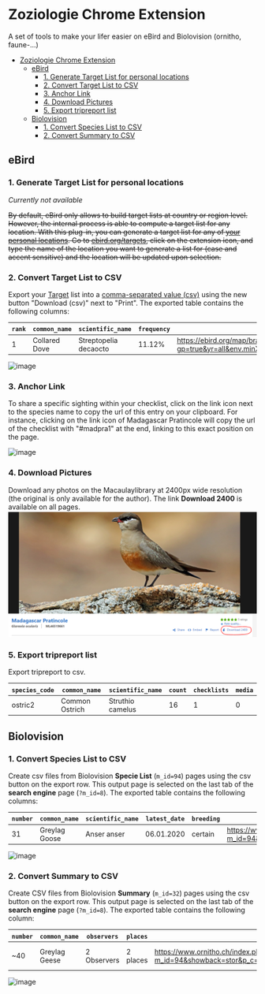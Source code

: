 # Zoziologie Chrome Extension

A set of tools to make your lifer easier on eBird and Biolovision (ornitho, faune-...)

- [Zoziologie Chrome Extension](#zoziologie-chrome-extension)
  - [eBird](#ebird)
    - [1. Generate Target List for personal locations](#1-generate-target-list-for-personal-locations)
    - [2. Convert Target List to CSV](#2-convert-target-list-to-csv)
    - [3. Anchor Link](#3-anchor-link)
    - [4. Download Pictures](#4-download-pictures)
    - [5. Export tripreport list](#5-export-tripreport-list)
  - [Biolovision](#biolovision)
    - [1. Convert Species List to CSV](#1-convert-species-list-to-csv)
    - [2. Convert Summary to CSV](#2-convert-summary-to-csv)

## eBird

### 1. Generate Target List for personal locations

_Currently not available_

~~By default, eBird only allows to build target lists at country or region level. However, the internal process is able to compute a target list for any location. With this plug-in, you can generate a target list for any of [your personal locations](https://ebird.org/MyEBird?cmd=manageLocations). Go to [ebird.org/targets](https://ebird.org/targets), click on the extension icon, and type the name of the location you want to generate a list for (case and accent sensitive) and the location will be updated upon selection.~~

### 2. Convert Target List to CSV

Export your [Target](https://ebird.org/targets) list into a [comma-separated value (csv)](https://en.wikipedia.org/wiki/Comma-separated_values) using the new button "Download (csv)" next to "Print". The exported table contains the following columns:

| `rank` | `common_name` | `scientific_name`     | `frequency` | `link_map`                                                                                                 |
| ------ | ------------- | --------------------- | ----------- | ---------------------------------------------------------------------------------------------------------- |
| 1      | Collared Dove | Streptopelia decaocto | 11.12%      | <https://ebird.org/map/brant?gp=true&yr=all&env.minX=-5.144&env.minY=41.334&env.maxX=9.56&env.maxY=51.093> |

![image](https://user-images.githubusercontent.com/7571260/213308310-d0cbc49d-79cb-4370-91c4-55044cfd9b2a.png)

### 3. Anchor Link

To share a specific sighting within your checklist, click on the link icon next to the species name to copy the url of this entry on your clipboard.
For instance, clicking on the link icon of Madagascar Pratincole will copy the url of the checklist with "#madpra1" at the end, linking to this exact position on the page.

![image](https://user-images.githubusercontent.com/7571260/213308696-2bbe3e9f-1ad0-4bd0-bdc3-2be15baa1f83.png)

### 4. Download Pictures

Download any photos on the Macaulaylibrary at 2400px wide resolution (the original is only available for the author). The link **Download 2400** is available on all pages.
![Anchorlink](https://github.com/Zoziologie/Chrome-Extension/blob/master/assets/Download2400.PNG?raw=true)

### 5. Export tripreport list

Export tripreport to csv.

| `species_code` | `common_name`  | `scientific_name` | `count` | `checklists` | `media` |
| -------------- | -------------- | ----------------- | ------- | ------------ | ------- |
| ostric2        | Common Ostrich | Struthio camelus  | 16      | 1            | 0       |

## Biolovision

### 1. Convert Species List to CSV

Create csv files from Biolovision **Specie List** (`m_id=94`) pages using the csv button on the export row. This output page is selected on the last tab of the **search engine** page (`?m_id=8`). The exported table contains the following columns:

| `number` | `common_name` | `scientific_name` | `latest_date` | `breeding` | `link_observation`                                                                                                                                                                                                                                                                                          | `link_stat`                                                                    | `link_info`                                                                                  |
| -------- | ------------- | ----------------- | ------------- | ---------- | ----------------------------------------------------------------------------------------------------------------------------------------------------------------------------------------------------------------------------------------------------------------------------------------------------------- | ------------------------------------------------------------------------------ | -------------------------------------------------------------------------------------------- |
| 31       | Greylag Goose | Anser anser       | 06.01.2020    | certain    | <https://www.ornitho.ch/index.php?m_id=94&showback=stor&p_c=5&p_cc=-1&sp_tg=1&sp_DateSynth=02.06.2020&sp_DChoice=offset&sp_DOffset=5&sp_SChoice=species&sp_S=60&sp_PChoice=canton&sp_cC=000100110000000000000011001001100000000000000000000&sp_FChoice=list&sp_FDisplay=DATE_PLACE_SPECIES&sp_DFormat=DESC> | <https://www.ornitho.ch/index.php?m_id=81&frmSpecies=60&sp_tg=1&showback=stor> | <https://www.ornitho.ch/index.php?m_id=15&showback=stor&backlink=skip&frmSpecies=60&sp_tg=1> |

![image](https://user-images.githubusercontent.com/7571260/213309351-6849421c-ba1a-48a1-96e3-49fcb8856aed.png)

### 2. Convert Summary to CSV

Create CSV files from Biolovision **Summary** (`m_id=32`) pages using the csv button on the export row. This output page is selected on the last tab of the **search engine** page (`?m_id=8`). The exported table contains the following column:

| `number` | `common_name` | `observers` | `places` | `link_observations`                                                                                                                                                                                                                                                                                                                 | `link_stat`                                                                             | `link_info`                                                                                         | `photo` |
| -------- | ------------- | ----------- | -------- | ----------------------------------------------------------------------------------------------------------------------------------------------------------------------------------------------------------------------------------------------------------------------------------------------------------------------------------- | --------------------------------------------------------------------------------------- | --------------------------------------------------------------------------------------------------- | ------- |
| ~40      | Greylag Geese | 2 Observers | 2 places | <https://www.ornitho.ch/index.php?m_id=94&showback=stor&p_c=5&p_cc=-1&sp_tg=1&sp_DateSynth=01.06.2020&sp_DChoice=range&sp_DFrom=01.06.2020&sp_DTo=01.06.2020&sp_SChoice=species&sp_S=60&sp_PChoice=canton&sp_cC=000100110000000000000011001001100000000000000000000&sp_FChoice=list&sp_FDisplay=DATE_PLACE_SPECIES&sp_DFormat=DESC> | <https://www.ornitho.ch/index.php?m_id=81&frmSpecies=60&showback=stor&cDate=2020-06-01> | <https://www.ornitho.ch/index.php?m_id=15&showback=stor&backlink=skip&y=2020&frmSpecies=60&sp_tg=1> |

![image](https://user-images.githubusercontent.com/7571260/213309638-8a38374d-6243-46c7-ad6a-294efc8ff04a.png)
